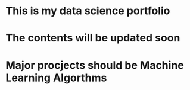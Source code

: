 # This is my data science portfolio
# The contents will be updated soon
# Major procjects should be Machine Learning Algorthms
